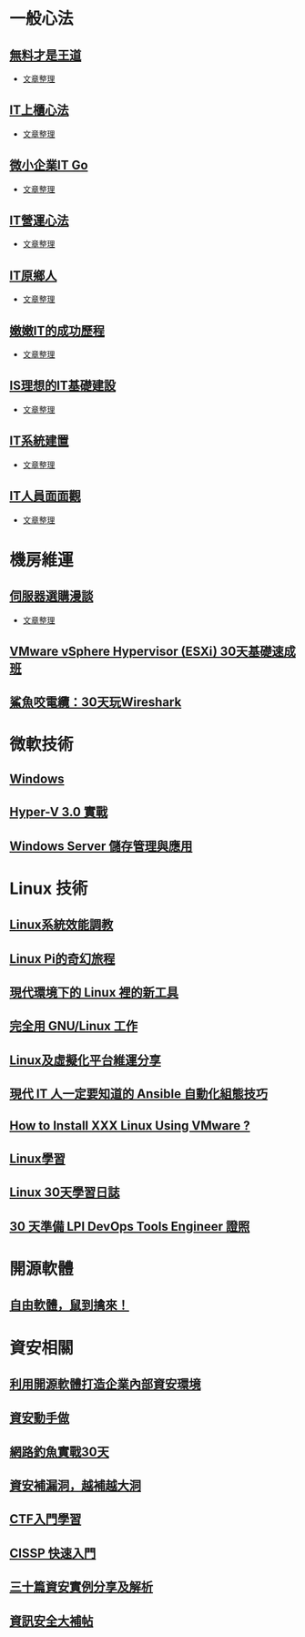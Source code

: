 # 一般心法

## [無料才是王道](https://ithelp.ithome.com.tw/ironman/articles/24)
  
* [文章整理](https://github.com/r4forth/dataForShare/blob/master/%E7%84%A1%E6%96%99%E6%89%8D%E6%98%AF%E7%8E%8B%E9%81%93.md)

## [IT上櫃心法](https://ithelp.ithome.com.tw/ironman/articles/180)

* [文章整理](https://github.com/r4forth/dataForShare/blob/master/IT%E4%B8%8A%E6%AB%83%E5%BF%83%E6%B3%95.md)

## [微小企業IT Go](https://ithelp.ithome.com.tw/ironman/articles/137)

* [文章整理](https://github.com/r4forth/dataForShare/blob/master/%E5%BE%AE%E5%B0%8F%E4%BC%81%E6%A5%ADITGo.md)

## [IT營運心法](https://ithelp.ithome.com.tw/ironman/articles/267)

* [文章整理](https://github.com/r4forth/dataForShare/blob/master/IT%E7%87%9F%E9%81%8B%E5%BF%83%E6%B3%95.md)

## [IT原鄉人](https://ithelp.ithome.com.tw/ironman/articles/459?page=2)

* [文章整理]()

## [嫩嫩IT的成功歷程](https://ithelp.ithome.com.tw/ironman/articles/368)

* [文章整理]()

## [IS理想的IT基礎建設](https://ithelp.ithome.com.tw/ironman/articles/832)

* [文章整理]()

## [IT系統建置](https://ithelp.ithome.com.tw/users/20110771/ironman/1631)

* [文章整理]()

## [IT人員面面觀](https://ithelp.ithome.com.tw/users/20107408/ironman/1637)

* [文章整理]()

# 機房維運

## [伺服器選購漫談](https://ithelp.ithome.com.tw/ironman/articles/38?page=1)

* [文章整理]()

## [VMware vSphere Hypervisor (ESXi) 30天基礎速成班](https://ithelp.ithome.com.tw/ironman/articles/451)

## [鯊魚咬電纜：30天玩Wireshark](https://ithelp.ithome.com.tw/ironman/articles/1258)

# 微軟技術

## [Windows](https://ithelp.ithome.com.tw/ironman/articles/204)

## [Hyper-V 3.0 實戰](https://ithelp.ithome.com.tw/ironman/articles/522)

## [Windows Server 儲存管理與應用](https://ithelp.ithome.com.tw/ironman/articles/790)

# Linux 技術

## [Linux系統效能調教](https://ithelp.ithome.com.tw/ironman/articles/357)

## [Linux Pi的奇幻旅程](https://ithelp.ithome.com.tw/ironman/articles/535)

## [現代環境下的 Linux 裡的新工具](https://ithelp.ithome.com.tw/ironman/articles/646?page=3)

## [完全用 GNU/Linux 工作](https://ithelp.ithome.com.tw/ironman/articles/579)

## [Linux及虛擬化平台維運分享](https://ithelp.ithome.com.tw/ironman/articles/654)

## [現代 IT 人一定要知道的 Ansible 自動化組態技巧](https://ithelp.ithome.com.tw/ironman/articles/1022)

## [How to Install XXX Linux Using VMware ?](https://ithelp.ithome.com.tw/users/20060971/ironman/1604)

## [Linux學習](https://ithelp.ithome.com.tw/users/20111994/ironman/1803)

## [Linux 30天學習日誌](https://ithelp.ithome.com.tw/users/20111941/ironman/1811)

## [30 天準備 LPI DevOps Tools Engineer 證照](https://ithelp.ithome.com.tw/users/20111953/ironman/1938)


# 開源軟體

## [自由軟體，鼠到擒來！](https://ithelp.ithome.com.tw/ironman/articles/71)


# 資安相關

## [利用開源軟體打造企業內部資安環境](https://ithelp.ithome.com.tw/users/20060971/ironman/1603)

## [資安動手做](https://ithelp.ithome.com.tw/users/20077752/ironman/1757)

## [網路釣魚實戰30天](https://ithelp.ithome.com.tw/users/20079169/ironman/1820)

## [資安補漏洞，越補越大洞](https://ithelp.ithome.com.tw/users/20107304/ironman/2006)

## [CTF入門學習](https://ithelp.ithome.com.tw/users/20112085/ironman/1850)

## [CISSP 快速入門](https://ithelp.ithome.com.tw/users/20103647/ironman/1903)

## [三十篇資安實例分享及解析](https://ithelp.ithome.com.tw/users/20107482/ironman/1968)

## [資訊安全大補帖](https://ithelp.ithome.com.tw/users/20108446/ironman/1980)
